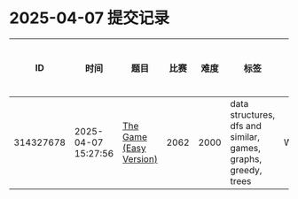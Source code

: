 # 2025-04-07 提交记录

 | ID | 时间 | 题目 | 比赛 | 难度 | 标签 | 结果 | 测试用例 | 运行时间 | 内存消耗 |
 |----|------|-----|-----|------|-----|------|---------|--------|----------|
 | 314327678 | 2025-04-07  15:27:56 | [The Game (Easy Version)](https://codeforces.com/problemset/problem/2062/E1) | 2062 | 2000 | data structures, dfs and similar, games, graphs, greedy, trees | WRONG_ANSWER | 0 | 30ms | 0KB |